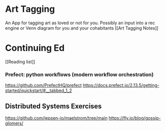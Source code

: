# Art Tagging
An App for tagging art as loved or not for you.  Possibly an input into a rec engine or Venn diagram for you and your cohabitants
[[Art Tagging Notes]]


# Continuing Ed
[[Reading list]]
### Prefect: python workflows (modern workflow orchestration)
https://github.com/PrefectHQ/prefect
https://docs.prefect.io/2.13.5/getting-started/quickstart/#__tabbed_1_2

## Distributed Systems Exercises
https://github.com/jepsen-io/maelstrom/tree/main
https://fly.io/blog/gossip-glomers/